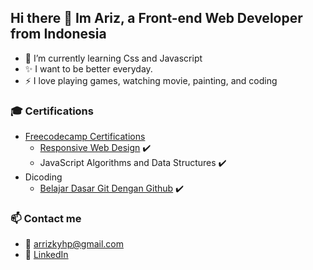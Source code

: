 ## Hi there 👋 Im Ariz, a Front-end Web Developer from Indonesia 

- 🌱 I’m currently learning Css and Javascript
- ✨ I want to be better everyday.
- ⚡ I love playing games, watching movie, painting, and coding

### 🎓 Certifications
- [Freecodecamp Certifications](https://www.freecodecamp.org/arrizkyhp14)
  - [Responsive Web Design](https://www.freecodecamp.org/arrizkyhp) ✔️
  - JavaScript Algorithms and Data Structures ✔️
- Dicoding
  - [Belajar Dasar Git Dengan Github](https://github.com/arrizkyhp/arrizkyhp/blob/main/Certifications/Dicoding/Dicoding-Belajar%20Dasar%20Git%20Dengan%20Github.pdf) ✔️

### 📫  Contact me 
- 📧 arrizkyhp@gmail.com
- 👔 [LinkedIn](https://www.linkedin.com/in/arrizky-hasya-pratama-b58316216/)




<!--
**arrizkyhp/arrizkyhp** is a ✨ _special_ ✨ repository because its `README.md` (this file) appears on your GitHub profile.

Here are some ideas to get you started:

- 🔭 I’m currently working on ...
- 🌱 I’m currently learning ...
- 👯 I’m looking to collaborate on ...
- 🤔 I’m looking for help with ...
- 💬 Ask me about ...
- 📫 How to reach me: ...
- 😄 Pronouns: ...
- ⚡ Fun fact: ...
-->
